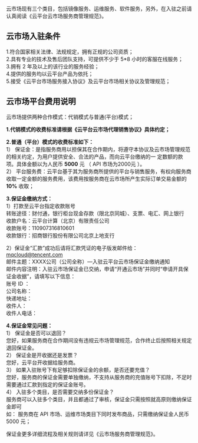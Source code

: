 云市场现有三个类目，包括镜像服务、运维服务、软件服务，另外，在入驻之前请认真阅读《云平台云市场服务商管理规范》。

## 云市场入驻条件

1.符合国家相关法律、法规规定，拥有正规的公司资质；   
2.具有专业的技术及售后团队支持，可提供不少于 5*8 小时的客服在线服务；  
3.拥有 2 年及以上的该行业的服务经验；   
4.提供的服务均以云平台产品为依托；   
5.接受《云平台市场服务接入协议》及云平台市场相关协议及管理规范；

## 云市场平台费用说明

云市场提供两种合作模式：代销模式与普通(平台)模式；

**1.代销模式的收费标准请根据《云平台云市场代理销售协议》具体约定；**

**2.普通（平台）模式的收费标准如下：**   
1） 保证金：是指服务商用以担保其在合作期内，将遵守本协议及云市场管理规范的相关约定，为用户提供安全、合法的产品，而向云平台缴纳的一
定数额的款项。具体金额以为人民币 **5000** 元 （ API 市场为2000元 ）。  
2） 平台服务费：云平台基于其为服务商所提供的平台与销售服务，有权向服务商收取一定金额的服务费用，该费用按服务商在云市场所产生实际订单交易金额的 **10%** 收取；

**3.保证金缴纳方式：**   
1）打款至云平台指定收款账号  
转账途径：财付通，银行柜台现金存款（限北京同城）、支票、电汇、网上银行  
收款户名：云平台计算（北京）有限责任公司  
收款账号：110907316810601  
收款银行：招商银行股份有限公司北京上地支行  
 
2）保证金“汇款”成功后请将汇款凭证的电子版发邮件给： mqcloud@tencent.com    
邮件主题：XXXX公司（公司全称）—入驻云平台云市场保证金缴纳通知  
邮件内容注明：入驻云市场保证金已交纳，申请“开通云市场”并同时“申请开具保证金收据”，请填写以下信息：  
账号 ID ：  
公司名称：  
快递地址：  
收件人：  
收件人电话：  

**4.保证金常见问题：**  
1） 保证金是否可以退回？  
您好，如果服务商在合作期间没有违规云市场管理规范，合作终止后按照相关规定退回保证金。  
2） 保证金是开收据还是发票？  
您好，云平台开收据给服务商。  
3） 如果入驻账号下有足够扣除保证金的余额，是否还要充值？  
您好，服务商的保证金需要单独缴纳，不支持从服务商的充值账号下扣除，不足时需要通过汇款到指定的保证金账号。  
4） 入驻多个类目，是否需要交纳多份保证金？  
服务商可以入驻多个类目，并且都通过了审核，保证金只需按照就高原则缴纳保证金即可   
如：  服务商在 API 市场、运维市场类目下同时发布商品，只需缴纳保证金人民币 5000 元；

保证金更多详细流程及相关规则请详见《云市场服务商管理规范》。  
